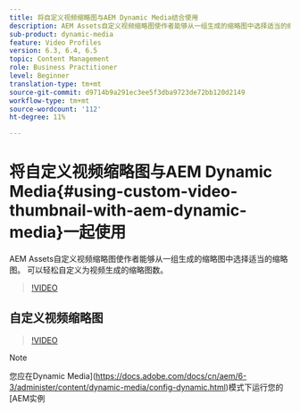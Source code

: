 ```yaml
---
title: 将自定义视频缩略图与AEM Dynamic Media结合使用
description: AEM Assets自定义视频缩略图使作者能够从一组生成的缩略图中选择适当的缩略图。 可以轻松自定义为视频生成的缩略图数。
sub-product: dynamic-media
feature: Video Profiles
version: 6.3, 6.4, 6.5
topic: Content Management
role: Business Practitioner
level: Beginner
translation-type: tm+mt
source-git-commit: d9714b9a291ec3ee5f3dba9723de72bb120d2149
workflow-type: tm+mt
source-wordcount: '112'
ht-degree: 11%

---
```



# 将自定义视频缩略图与AEM Dynamic Media{#using-custom-video-thumbnail-with-aem-dynamic-media}一起使用

AEM Assets自定义视频缩略图使作者能够从一组生成的缩略图中选择适当的缩略图。 可以轻松自定义为视频生成的缩略图数。

>[!VIDEO](https://video.tv.adobe.com/v/16467/?quality=9&learn=on)

## 自定义视频缩略图

>[!VIDEO](https://video.tv.adobe.com/v/18867/)

>[!NOTE]
>
>您应在Dynamic Media](https://docs.adobe.com/docs/cn/aem/6-3/administer/content/dynamic-media/config-dynamic.html)模式下运行您的[AEM实例